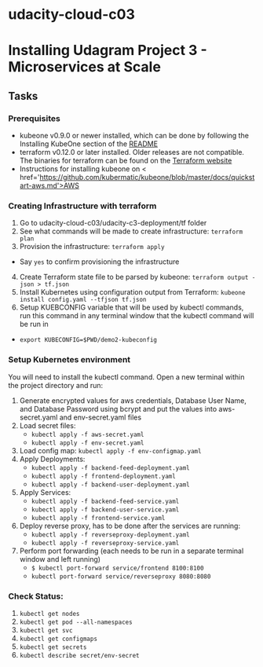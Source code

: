 # udacity-cloud-c03

# Installing Udagram Project 3 - Microservices at Scale

## Tasks

### Prerequisites
- kubeone v0.9.0 or newer installed, which can be done by following the Installing KubeOne section of the <a href='https://github.com/kubermatic/kubeone/blob/master/README.md'>README</a>
- terraform v0.12.0 or later installed. Older releases are not compatible. The binaries for terraform can be found on the <a href='https://www.terraform.io/downloads.html'>Terraform website</a>
- Instructions for installing kubeone on < href='https://github.com/kubermatic/kubeone/blob/master/docs/quickstart-aws.md'>AWS</a>


### Creating Infrastructure with terraform 

1. Go to udacity-cloud-c03/udacity-c3-deployment/tf folder
2. See what commands will be made to create infrastructure: `terraform plan`
3. Provision the infrastructure: `terraform apply`
  - Say `yes` to confirm provisioning the infrastructure
4. Create Terraform state file to be parsed by kubeone: `terraform output -json > tf.json`
5. Install Kubernetes using configuration output from Terraform: `kubeone install config.yaml --tfjson tf.json`
6. Setup KUEBCONFIG variable that will be used by kubectl commands, run this command in any terminal window that the kubectl command will be run in
  - `export KUBECONFIG=$PWD/demo2-kubeconfig`

### Setup Kubernetes environment
You will need to install the kubectl command. Open a new terminal within the project directory and run:

1. Generate encrypted values for aws credentials, Database User Name, and Database Password using bcrypt and put the values into aws-secret.yaml and env-secret.yaml files
2. Load secret files: 
	- `kubectl apply -f aws-secret.yaml`
	- `kubectl apply -f env-secret.yaml`
3. Load config map: `kubectl apply -f env-configmap.yaml`
4. Apply Deployments:
	- `kubectl apply -f backend-feed-deployment.yaml`
	- `kubectl apply -f frontend-deployment.yaml`
	- `kubectl apply -f backend-user-deployment.yaml`
5. Apply Services:
	- `kubectl apply -f backend-feed-service.yaml`
	- `kubectl apply -f backend-user-service.yaml`
	- `kubectl apply -f frontend-service.yaml`
6. Deploy reverse proxy, has to be done after the services are running:
	- `kubectl apply -f reverseproxy-deployment.yaml`
	- `kubectl apply -f reverseproxy-service.yaml`
7. Perform port forwarding (each needs to be run in a separate terminal window and left running)
	- `$ kubectl port-forward service/frontend 8100:8100`
	- `kubectl port-forward service/reverseproxy 8080:8080`


### Check Status:
1. `kubectl get nodes`
2. `kubectl get pod --all-namespaces`
3. `kubectl get svc`
4. `kubectl get configmaps`
5. `kubectl get secrets`
6. `kubectl describe secret/env-secret`

